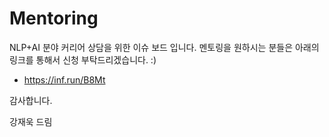 # Mentoring

NLP+AI 분야 커리어 상담을 위한 이슈 보드 입니다. 
멘토링을 원하시는 분들은 아래의 링크를 통해서 신청 부탁드리겠습니다. :)
- https://inf.run/B8Mt

감사합니다. 

강재욱 드림
